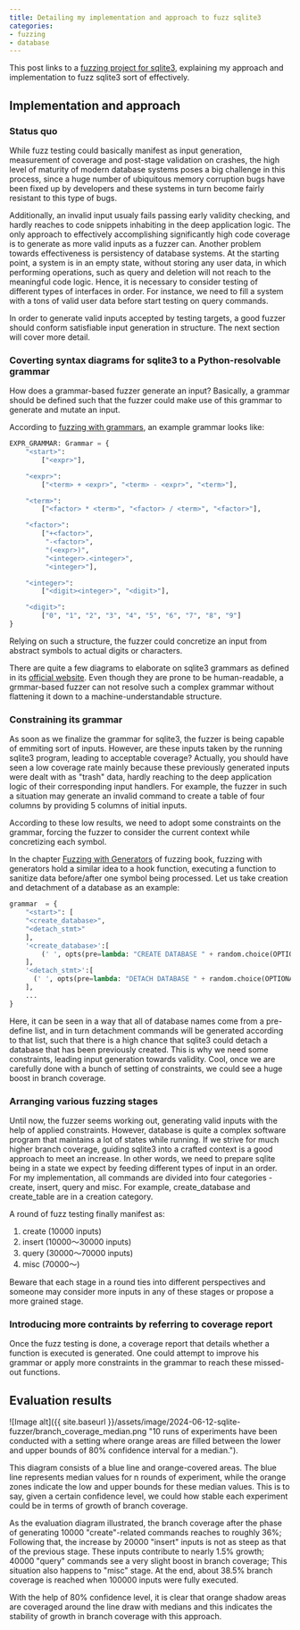 ```yaml
---
title: Detailing my implementation and approach to fuzz sqlite3
categories:
- fuzzing
- database
---
```


This post links to a [fuzzing project for sqlite3](https://github.com/SaerTrial/sqlite-fuzzer), explaining my approach and implementation to fuzz sqlite3 sort of effectively.


## Implementation and approach

### Status quo

While fuzz testing could basically manifest as input generation, measurement of coverage and post-stage validation on crashes, the high level of maturity of modern database systems poses a big challenge in this process, since a huge number of ubiquitous memory corruption bugs have been fixed up by developers and these systems in turn become fairly resistant to this type of bugs. 

Additionally, an invalid input usualy fails passing early validity checking, and hardly reaches to code snippets inhabiting in the deep application logic. The only approach to effectively accomplishing significantly high code coverage is to generate as more valid inputs as a fuzzer can. Another problem towards effectiveness is persistency of database systems. At the starting point, a system is in an empty state, without storing any user data, in which performing operations, such as query and deletion will not reach to the meaningful code logic. Hence, it is necessary to consider testing of different types of interfaces in order. For instance, we need to fill a system with a tons of valid user data before start testing on query commands. 

In order to generate valid inputs accepted by testing targets, a good fuzzer should conform satisfiable input generation in structure. The next section will cover more detail. 

### Coverting syntax diagrams for sqlite3 to a Python-resolvable grammar

How does a grammar-based fuzzer generate an input? Basically, a grammar should be defined such that the fuzzer could make use of this grammar to generate and mutate an input. 

According to [fuzzing with grammars](https://www.fuzzingbook.org/html/Grammars.html#Visualizing-Grammars-as-Railroad-Diagrams), an example grammar looks like:
```python
EXPR_GRAMMAR: Grammar = {
    "<start>":
        ["<expr>"],

    "<expr>":
        ["<term> + <expr>", "<term> - <expr>", "<term>"],

    "<term>":
        ["<factor> * <term>", "<factor> / <term>", "<factor>"],

    "<factor>":
        ["+<factor>",
         "-<factor>",
         "(<expr>)",
         "<integer>.<integer>",
         "<integer>"],

    "<integer>":
        ["<digit><integer>", "<digit>"],

    "<digit>":
        ["0", "1", "2", "3", "4", "5", "6", "7", "8", "9"]
}
```

Relying on such a structure, the fuzzer could concretize an input from abstract symbols to actual digits or characters.


There are quite a few diagrams to elaborate on sqlite3 grammars as defined in its [official website](https://www.sqlite.org/syntaxdiagrams.html). Even though they are prone to be human-readable, a grmmar-based fuzzer can not resolve such a complex grammar without flattening it down to a machine-understandable structure. 

### Constraining its grammar

As soon as we finalize the grammar for sqlite3, the fuzzer is being capable of emmiting sort of inputs. However, are these inputs taken by the running sqlite3 program, leading to acceptable coverage? Actually, you should have seen a low coverage rate mainly because these previously generated inputs were dealt with as "trash" data, hardly reaching to the deep application logic of their corresponding input handlers. For example, the fuzzer in such a situation may generate an invalid command to create a table of four columns by providing 5 columns of initial inputs.

According to these low results, we need to adopt some constraints on the grammar, forcing the fuzzer to consider the current context while concretizing each symbol.

In the chapter [Fuzzing with Generators](https://www.fuzzingbook.org/html/GeneratorGrammarFuzzer.html) of fuzzing book, fuzzing with generators hold a similar idea to a hook function, executing a function to sanitize data before/after one symbol being processed. Let us take creation and detachment of a database as an example:
```python
grammar  = {
    "<start>": [
    "<create_database>",
    "<detach_stmt>"
    ],
    '<create_database>':[
        (' ', opts(pre=lambda: "CREATE DATABASE " + random.choice(OPTIONAL_DATABASE) + ";")),
    ],
    '<detach_stmt>':[
      (' ', opts(pre=lambda: "DETACH DATABASE " + random.choice(OPTIONAL_DATABASE) + ";")),
    ],
    ...
}
```

Here, it can be seen in a way that all of database names come from a pre-define list, and in turn detachment commands will be generated according to that list, such that there is a high chance that sqlite3 could detach a database that has been previously created. This is why we need some constraints, leading input generation towards validity. Cool, once we are carefully done with a bunch of setting of constraints, we could see a huge boost in branch coverage.

### Arranging various fuzzing stages

Until now, the fuzzer seems working out, generating valid inputs with the help of applied constraints. However, database is quite a complex software program that maintains a lot of states while running. If we strive for much higher branch coverage, guiding sqlite3 into a crafted context is a good approach to meet an increase. In other words, we need to prepare sqlite being in a state we expect by feeding different types of input in an order. For my implementation, all commands are divided into four categories - create, insert, query and misc. For example, create_database and create_table are in a creation category.

A round of fuzz testing finally manifest as:
1. create (10000 inputs)
2. insert (10000～30000 inputs)
3. query (30000～70000 inputs)
4. misc (70000～)

Beware that each stage in a round ties into different perspectives and someone may consider more inputs in any of these stages or propose a more grained stage.

### Introducing more contraints by referring to coverage report

Once the fuzz testing is done, a coverage report that details whether a function is executed is generated. One could attempt to improve his grammar or apply more constraints in the grammar to reach these missed-out functions.



## Evaluation results

![Image alt]({{ site.baseurl }}/assets/image/2024-06-12-sqlite-fuzzer/branch_coverage_median.png "10 runs of experiments have been conducted with a setting where orange areas are filled between the lower and upper bounds of 80% confidence interval for a median."). 

This diagram consists of a blue line and orange-covered areas. The blue line represents median values for n rounds of experiment, while the orange zones indicate the low and upper bounds for these median values. This is to say, given a certain confidence level, we could how stable each experiment could be in terms of growth of branch coverage.

As the evaluation diagram illustrated, the branch coverage after the phase of generating 10000 "create"-related commands reaches to roughly 36%; Following that, the increase by 20000 "insert" inputs is not as steep as that of the previous stage. These inputs contribute to nearly 1.5% growth; 40000 "query" commands see a very slight boost in branch coverage; This situation also happens to "misc" stage. At the end, about 38.5% branch coverage is reached when 100000 inputs were fully executed.

With the help of 80% confidence level, it is clear that orange shadow areas are coveraged around the line draw with medians and this indicates the stability of growth in branch coverage with this approach. 



